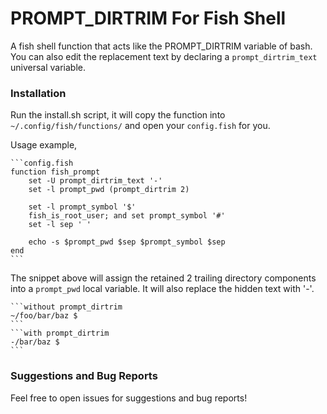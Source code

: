# PROMPT_DIRTRIM For Fish Shell
A fish shell function that acts like the PROMPT_DIRTRIM variable of bash.
You can also edit the replacement text by declaring a `prompt_dirtrim_text` universal variable.

### Installation

Run the install.sh script, it will copy the function into `~/.config/fish/functions/` and open your `config.fish` for you.

Usage example,

	```config.fish
	function fish_prompt
		set -U prompt_dirtrim_text '-'
		set -l prompt_pwd (prompt_dirtrim 2)

		set -l prompt_symbol '$'
		fish_is_root_user; and set prompt_symbol '#'
		set -l sep ' '

		echo -s $prompt_pwd $sep $prompt_symbol $sep
	end
	```

The snippet above will assign the retained 2 trailing directory components into a `prompt_pwd` local variable.
It will also replace the hidden text with '-'.

	```without prompt_dirtrim
	~/foo/bar/baz $ 
	```
	```with prompt_dirtrim
	-/bar/baz $ 
	```

### Suggestions and Bug Reports
Feel free to open issues for suggestions and bug reports!
